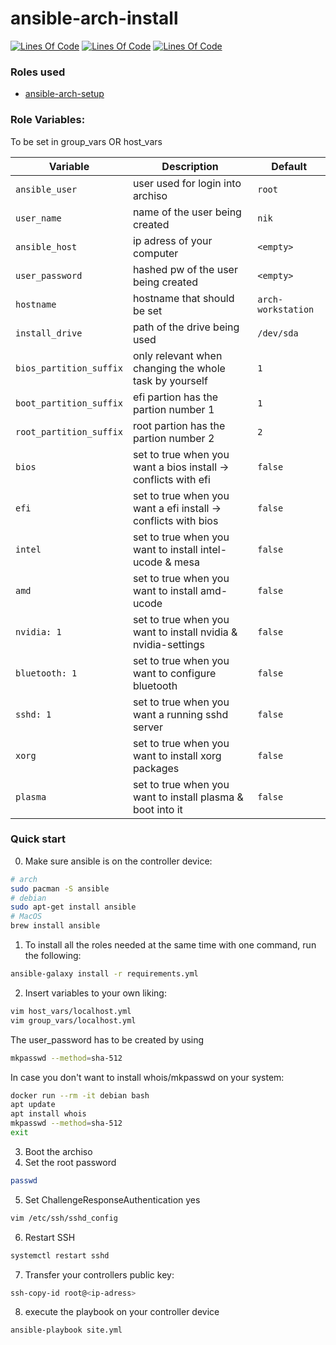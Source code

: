 # ansible-arch-install
[![Lines Of Code](https://tokei.rs/b1/github/MayNiklas/ansible-arch-install?category=lines)](https://github.com/XAMPPRocky/tokei)
[![Lines Of Code](https://tokei.rs/b1/github/MayNiklas/ansible-arch-install?category=code)](https://github.com/XAMPPRocky/tokei)
[![Lines Of Code](https://tokei.rs/b1/github/MayNiklas/ansible-arch-install?category=files)](https://github.com/XAMPPRocky/tokei)


### Roles used
- [ansible-arch-setup](https://github.com/MayNiklas/ansible-arch-setup.git)

### Role Variables:
To be set in group_vars OR host_vars

| Variable       | Description                                  | Default |
|----------------|----------------------------------------------|---------|
|`ansible_user`| user used for login into archiso | `root` |
|`user_name`| name of the user being created | `nik` |
|`ansible_host`| ip adress of your computer | `<empty>` |
|`user_password`| hashed pw of the user being created | `<empty>` |
|`hostname`| hostname that should be set | `arch-workstation`|
|`install_drive`| path of the drive being used | `/dev/sda` |
|`bios_partition_suffix`| only relevant when changing the whole task by yourself | `1` |
|`boot_partition_suffix`| efi partion has the partion number 1 | `1` |
|`root_partition_suffix`| root partion has the partion number 2 | `2` |
|`bios`| set to true when you want a bios install -> conflicts with efi | `false` |
|`efi`| set to true when you want a efi install -> conflicts with bios | `false` |
|`intel`| set to true when you want to install intel-ucode & mesa | `false` |
|`amd`| set to true when you want to install amd-ucode | `false` |
|`nvidia: 1`| set to true when you want to install nvidia & nvidia-settings | `false` |
|`bluetooth: 1`| set to true when you want to configure bluetooth | `false` |
|`sshd: 1`| set to true when you want a running sshd server | `false` |
|`xorg`| set to true when you want to install xorg packages | `false` |
|`plasma`| set to true when you want to install plasma & boot into it | `false` |

### Quick start
0. Make sure ansible is on the controller device:
```bash
# arch
sudo pacman -S ansible
# debian
sudo apt-get install ansible
# MacOS
brew install ansible
```
1. To install all the roles needed at the same time with one command, run the following:
```bash
ansible-galaxy install -r requirements.yml
```
2. Insert variables to your own liking:
```bash
vim host_vars/localhost.yml
vim group_vars/localhost.yml
```
The user_password has to be created by using
```bash
mkpasswd --method=sha-512
```
In case you don't want to install whois/mkpasswd on your system:
```bash
docker run --rm -it debian bash
apt update
apt install whois
mkpasswd --method=sha-512
exit
```
3. Boot the archiso
4. Set the root password
```bash
passwd
```
5. Set ChallengeResponseAuthentication yes
```bash
vim /etc/ssh/sshd_config
```
6. Restart SSH
```bash
systemctl restart sshd
```
7. Transfer your controllers public key:
```bash
ssh-copy-id root@<ip-adress>
```
8. execute the playbook on your controller device
```bash
ansible-playbook site.yml
```
